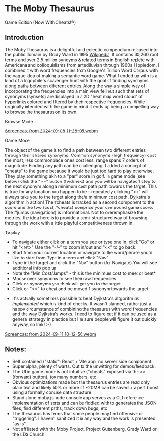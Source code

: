 
# The Moby Thesaurus
Game Edition (Now With Cheats!®)

## Introduction

The Moby Thesaurus is a delightful and eclectic compendium released into the public domain by Grady Ward in 1995 [Wikipedia](https://en.wikipedia.org/wiki/Moby_Project). It contains 30,260 root terms and over 2.5 million synoyms & related terms in English replete with Americana and colloquialisms from antediluvian through 1960s Hippiedom. I combined it with word frequencies from Google's Trillion Word Corpus with the vague idea of making a semantic word game. What I ended up with is a kind of a logophile's scavenger hunt with the goal of finding synonyms along paths between different entries. Along the way a simple way of incorporating the frequencies into a main view fell out such that sets of synonyms (synsets) are displayed in a 2D "heat map word cloud" of hyperlinks colored and filtered by their respective frequencies. While originally intended with the game in mind it ends up being a compelling way to browse the thesaurus on its own. 


Browse Mode

[Screencast from 2024-09-08 11-28-05.webm](https://github.com/user-attachments/assets/ec5e2382-704e-48db-9706-78494dec9873)

Game Mode

The object of the game is to find a path between two different entries through their shared synonyms. Common synonyms (high frequency) cost the most, less commonplace ones cost less, range spans 7 orders of magnitude. Finding any path can be challenging. I added a concept of "cheats" to the game because it would be just too hard to play otherwise. They play something akin to a "par" score in golf.  In game mode (see below) click the ">>" button (fwd/next) and you will be navigated 1 step to the next synonym along a minimum cost path path towards the target. This is true for any location you happen to be - repeatedly clicking ">>" will always take you to the target along the/a minimum cost path. Dyjkstra's algorithm in action! The #cheats is tracked as a second component to the score and the two (cost, #cheats) comprise your compound game score. The #jumps (navigations) is informational. Not to overemphasize the metrics, the idea here is to provide a semi-structured way of browsing through the work with a little playful competitiveness thrown in. 


To play - 
- To navigate either click on a term you see or type one in, click "Go" or hit "\<ret\>" Use the "+/-" to zoom in/out and "<<" to go back.
- Start from your current location or navigate to the word/phrase you'd like to start from Type in a term and click "Nav"
- Type in the target and click the "Nav" button (for Navigate) You will see additional info pop up
- Note the "Min Cost/Jumps" - this is the minimum cost to meet or beat*
- Mouse over synynoms to see their raw frequencies
- Click on synonyms you think will get you to the target
- Click on ">>" to cheat and be moved 1 synonym towards the target

* It's actually sometimes possible to beat Dyjkstra's altgoritm *as implemented* which is kind of cheeky. It wasn't planned, rather just a happy circumstance of combining the thesaurus with word frequencies and the way Dyjkstra's works. I need to figure out if it can be used as a general strategy in practice but I'm sure people will figure it out quickly anyway, so lmk! :-) 

[Screencast from 2024-09-11 10-12-56.webm](https://github.com/user-attachments/assets/b022f348-5793-42c9-881f-3f6793020eee)

## Notes:
- Self contained ("static") React + Vite app, no server side component.
- Super alpha, plenty of warts. Out to the unwitting for demos/feedback.
- The UI in game mode is not intuitive ("cheats" exposed via the >> (forward) button), too many numbers, etc. 
- Obvious optimizations made but the thesaurus entries are read only plain text and likely 50% or more of ~20MB can be saved + a perf boost using a formally concise data structure.
- Stand alone moby.js node console app serves as a CLI reference implementation of sorts and can be fiddled with to generates the JSON files, find different paths, track down bugs, etc
- The thesaurus has terms that some people may find offensive or "triggering". I haven't sanitized it in any way and the work is presented "as is".
- Not affiliated with the Moby Project, Project Guttenberg, Grady Ward or the LDS Church.

  









